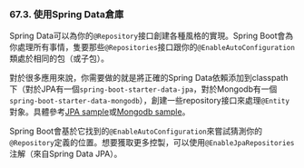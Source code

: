 ### 67.3. 使用Spring Data倉庫

Spring Data可以為你的`@Repository`接口創建各種風格的實現。Spring Boot會為你處理所有事情，隻要那些`@Repositories`接口跟你的`@EnableAutoConfiguration`類處於相同的包（或子包）。

對於很多應用來說，你需要做的就是將正確的Spring Data依賴添加到classpath下（對於JPA有一個`spring-boot-starter-data-jpa`，對於Mongodb有一個`spring-boot-starter-data-mongodb`），創建一些repository接口來處理`@Entity`對象。具體參考[JPA sample](http://github.com/spring-projects/spring-boot/tree/master/spring-boot-samples/spring-boot-sample-data-jpa)或[Mongodb sample](http://github.com/spring-projects/spring-boot/tree/master/spring-boot-samples/spring-boot-sample-data-mongodb)。

Spring Boot會基於它找到的`@EnableAutoConfiguration`來嘗試猜測你的`@Repository`定義的位置。想要獲取更多控製，可以使用`@EnableJpaRepositories`注解（來自Spring Data JPA）。
